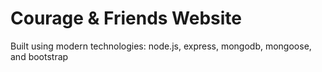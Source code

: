 # Courage & Friends Website

Built using modern technologies: node.js, express, mongodb, mongoose, and bootstrap
